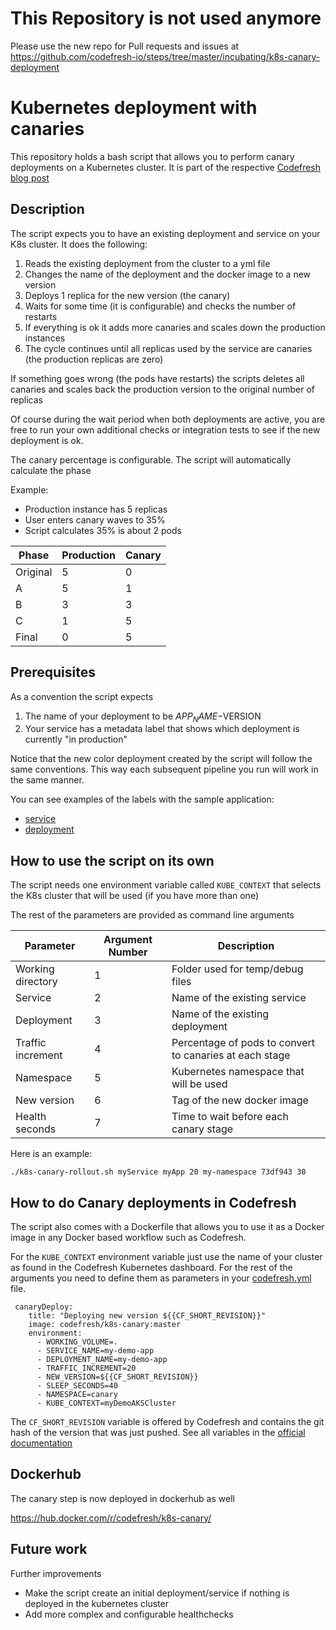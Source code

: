 # This Repository is not used anymore

Please use the new repo for Pull requests and issues at https://github.com/codefresh-io/steps/tree/master/incubating/k8s-canary-deployment


# Kubernetes deployment with canaries

This repository holds a bash script that allows you to perform canary deployments on a Kubernetes cluster.
It is part of the respective [Codefresh blog post](https://codefresh.io/kubernetes-tutorial/fully-automated-canary-deployments-kubernetes/)

## Description

The script expects you to have an existing deployment and service on your K8s cluster. It does the following:

1. Reads the existing deployment from the cluster to a yml file
1. Changes the name of the deployment and the docker image to a new version 
1. Deploys 1 replica for the new version (the canary)
1. Waits for some time (it is configurable) and checks the number of restarts
1. If everything is ok it adds more canaries and scales down the production instances
1. The cycle continues until all replicas used by the service are canaries (the production replicas are zero)

If something goes wrong (the pods have restarts) the scripts deletes all canaries and scales
back the production version to the original number of replicas


Of course during the wait period when both deployments are active, you are free to run your own additional
checks or integration tests to see if the new deployment is ok.

The canary percentage is configurable. The script will automatically calculate the phase

Example:

 * Production instance has 5 replicas
 * User enters canary waves to 35%
 * Script calculates 35% is about 2 pods
 
 | Phase | Production | Canary |
 | ------------- | ------------- |------|
 | Original | 5 | 0 |
 | A  | 5  |1 |
 | B    | 3 | 3 |
 | C    | 1 | 5 |
 | Final    | 0 | 5 |

## Prerequisites

As a convention the script expects

1. The name of your deployment to be $APP_NAME-$VERSION
1. Your service has a metadata label that shows which deployment is currently "in production"

Notice that the new color deployment created by the script will follow the same conventions. This
way each subsequent pipeline you run will work in the same manner.

You can see examples of the labels with the sample application:

* [service](example/service.yml)
* [deployment](example/deployment.yml)

## How to use the script on its own

The script needs one environment variable called `KUBE_CONTEXT` that selects the K8s cluster that will be used (if you have more than one)

The rest of the parameters are provided as command line arguments

| Parameter | Argument Number | Description     |
| ----------| --------------- | --------------- |
| Working directory   |         1       | Folder used for temp/debug files |
| Service   |         2      | Name of the existing service |
| Deployment |        3       | Name of the existing deployment |
| Traffic increment |   4        | Percentage of pods to convert to canaries at each stage |  
| Namespace |     5           | Kubernetes namespace that will be used |
| New version |       6       | Tag of the new docker image    |
| Health seconds | 7          | Time to wait before each canary stage |


Here is an example:

```
./k8s-canary-rollout.sh myService myApp 20 my-namespace 73df943 30 
```

## How to do Canary deployments in Codefresh

The script also comes with a Dockerfile that allows you to use it as a Docker image in any Docker based workflow such as Codefresh.

For the `KUBE_CONTEXT` environment variable just use the name of your cluster as found in the Codefresh Kubernetes dashboard. For the rest of the arguments you need to define them as parameters in your [codefresh.yml](example/codefresh.yml) file.

```
 canaryDeploy:
    title: "Deploying new version ${{CF_SHORT_REVISION}}"
    image: codefresh/k8s-canary:master
    environment:
      - WORKING_VOLUME=.
      - SERVICE_NAME=my-demo-app
      - DEPLOYMENT_NAME=my-demo-app
      - TRAFFIC_INCREMENT=20
      - NEW_VERSION=${{CF_SHORT_REVISION}}
      - SLEEP_SECONDS=40
      - NAMESPACE=canary
      - KUBE_CONTEXT=myDemoAKSCluster
```

The `CF_SHORT_REVISION` variable is offered by Codefresh and contains the git hash of the version that was just pushed. See all variables in the [official documentation](https://codefresh.io/docs/docs/codefresh-yaml/variables/)

## Dockerhub

The canary step is now deployed in dockerhub as well

https://hub.docker.com/r/codefresh/k8s-canary/


## Future work

Further improvements

* Make the script create an initial deployment/service if nothing is deployed in the kubernetes cluster
* Add more complex and configurable healthchecks

